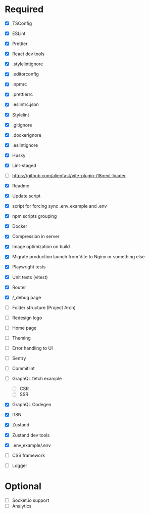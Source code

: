 # Required

- [x] TSConfig
- [x] ESLint
- [x] Prettier
- [x] React dev tools
- [x] .stylelintignore
- [x] .editorconfig
- [x] .npmrc
- [x] .prettierrc
- [x] .eslintrc.json
- [x] Stylelint
- [x] .gitignore
- [x] .dockerignore
- [x] .eslintignore
- [x] Husky
- [x] Lint-staged
- [ ] https://github.com/alienfast/vite-plugin-i18next-loader

- [x] Readme
- [x] Update script
- [x] script for forcing sync .env_example and .env
- [x] npm scripts grouping

- [x] Docker
- [x] Compression in server
- [x] Image optimization on build
- [x] Migrate production launch from Vite to Nginx or something else
- [x] Playwright tests
- [x] Unit tests (vitest)

- [x] Router
- [x] /\_debug page
- [ ] Folder structure (Project Arch)

- [ ] Redesign logo
- [ ] Home page
- [ ] Theming
- [ ] Error handling to UI

- [ ] Sentry
- [ ] Commitlint

- [ ] GraphQL fetch example
  - [ ] CSR
  - [ ] SSR
- [x] GraphQL Codegen

- [x] I18N

- [x] Zustand
- [x] Zustand dev tools
- [x] .env_example/.env
- [ ] CSS framework
- [ ] Logger

# Optional

- [ ] Socket.io support
- [ ] Analytics
